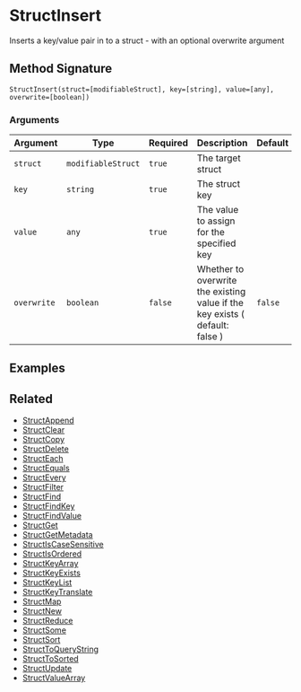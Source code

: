 # StructInsert

Inserts a key/value pair in to a struct - with an optional overwrite argument

## Method Signature

```
StructInsert(struct=[modifiableStruct], key=[string], value=[any], overwrite=[boolean])
```

### Arguments

| Argument    | Type               | Required | Description                                                                  | Default |
| ----------- | ------------------ | -------- | ---------------------------------------------------------------------------- | ------- |
| `struct`    | `modifiableStruct` | `true`   | The target struct                                                            |         |
| `key`       | `string`           | `true`   | The struct key                                                               |         |
| `value`     | `any`              | `true`   | The value to assign for the specified key                                    |         |
| `overwrite` | `boolean`          | `false`  | Whether to overwrite the existing value if the key exists ( default: false ) | `false` |

## Examples

## Related

* [StructAppend](structappend.md)
* [StructClear](structclear.md)
* [StructCopy](structcopy.md)
* [StructDelete](structdelete.md)
* [StructEach](structeach.md)
* [StructEquals](structequals.md)
* [StructEvery](structevery.md)
* [StructFilter](structfilter.md)
* [StructFind](structfind.md)
* [StructFindKey](structfindkey.md)
* [StructFindValue](structfindvalue.md)
* [StructGet](structget.md)
* [StructGetMetadata](structgetmetadata.md)
* [StructIsCaseSensitive](structiscasesensitive.md)
* [StructIsOrdered](structisordered.md)
* [StructKeyArray](structkeyarray.md)
* [StructKeyExists](structkeyexists.md)
* [StructKeyList](structkeylist.md)
* [StructKeyTranslate](structkeytranslate.md)
* [StructMap](structmap.md)
* [StructNew](structnew.md)
* [StructReduce](structreduce.md)
* [StructSome](structsome.md)
* [StructSort](structsort.md)
* [StructToQueryString](structtoquerystring.md)
* [StructToSorted](structtosorted.md)
* [StructUpdate](structupdate.md)
* [StructValueArray](structvaluearray.md)
